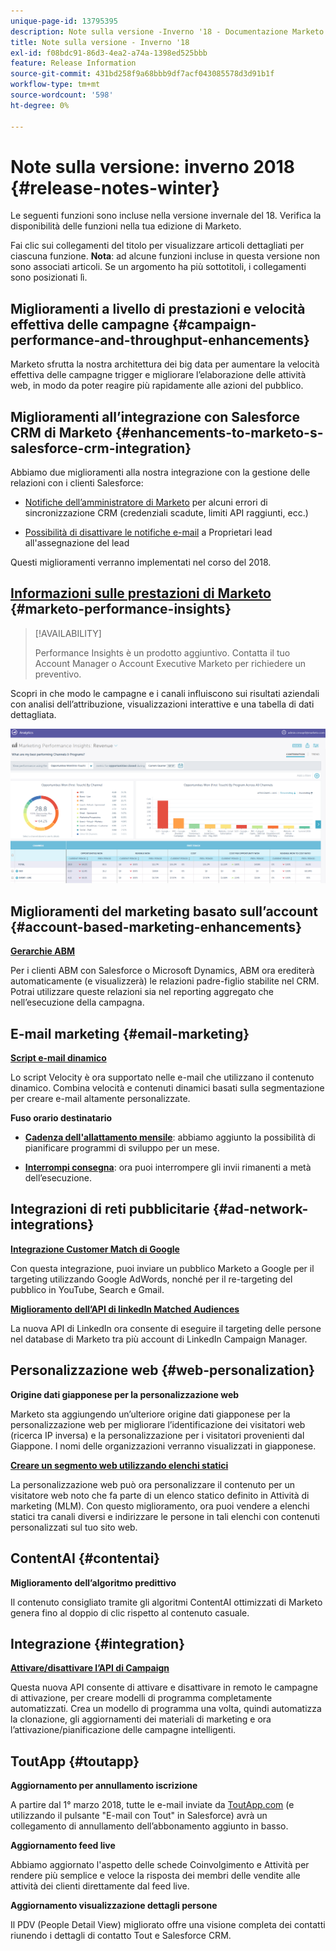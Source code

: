 ```yaml
---
unique-page-id: 13795395
description: Note sulla versione -Inverno '18 - Documentazione Marketo - Documentazione del prodotto
title: Note sulla versione - Inverno '18
exl-id: f08bdc91-86d3-4ea2-a74a-1398ed525bbb
feature: Release Information
source-git-commit: 431bd258f9a68bbb9df7acf043085578d3d91b1f
workflow-type: tm+mt
source-wordcount: '598'
ht-degree: 0%

---
```


# Note sulla versione: inverno 2018 {#release-notes-winter}

Le seguenti funzioni sono incluse nella versione invernale del 18. Verifica la disponibilità delle funzioni nella tua edizione di Marketo.

Fai clic sui collegamenti del titolo per visualizzare articoli dettagliati per ciascuna funzione. **Nota**: ad alcune funzioni incluse in questa versione non sono associati articoli. Se un argomento ha più sottotitoli, i collegamenti sono posizionati lì.

## Miglioramenti a livello di prestazioni e velocità effettiva delle campagne {#campaign-performance-and-throughput-enhancements}

Marketo sfrutta la nostra architettura dei big data per aumentare la velocità effettiva delle campagne trigger e migliorare l’elaborazione delle attività web, in modo da poter reagire più rapidamente alle azioni del pubblico.

## Miglioramenti all’integrazione con Salesforce CRM di Marketo {#enhancements-to-marketo-s-salesforce-crm-integration}

Abbiamo due miglioramenti alla nostra integrazione con la gestione delle relazioni con i clienti Salesforce:

* [Notifiche dell’amministratore di Marketo](/help/marketo/product-docs/core-marketo-concepts/miscellaneous/understanding-notifications/notification-types.md) per alcuni errori di sincronizzazione CRM (credenziali scadute, limiti API raggiunti, ecc.)

* [Possibilità di disattivare le notifiche e-mail](/help/marketo/product-docs/crm-sync/salesforce-sync/setup/optional-steps/turn-off-email-notifications-to-lead-owner.md) a Proprietari lead all&#39;assegnazione del lead

Questi miglioramenti verranno implementati nel corso del 2018.

## [Informazioni sulle prestazioni di Marketo](/help/marketo/product-docs/reporting/performance-insights/performance-insights-overview.md) {#marketo-performance-insights}

>[!AVAILABILITY]
>
>Performance Insights è un prodotto aggiuntivo. Contatta il tuo Account Manager o Account Executive Marketo per richiedere un preventivo.

Scopri in che modo le campagne e i canali influiscono sui risultati aziendali con analisi dell’attribuzione, visualizzazioni interattive e una tabella di dati dettagliata.

![](assets/image2018-2-5-7-3a55-3a46.png)

## Miglioramenti del marketing basato sull’account {#account-based-marketing-enhancements}

**[Gerarchie ABM](/help/marketo/product-docs/target-account-management/target/named-accounts/tam-hierarchies.md)**

Per i clienti ABM con Salesforce o Microsoft Dynamics, ABM ora erediterà automaticamente (e visualizzerà) le relazioni padre-figlio stabilite nel CRM. Potrai utilizzare queste relazioni sia nel reporting aggregato che nell’esecuzione della campagna.

## E-mail marketing {#email-marketing}

**[Script e-mail dinamico](/help/marketo/product-docs/email-marketing/general/using-tokens/create-an-email-script-token.md)**

Lo script Velocity è ora supportato nelle e-mail che utilizzano il contenuto dinamico. Combina velocità e contenuti dinamici basati sulla segmentazione per creare e-mail altamente personalizzate.

**Fuso orario destinatario**

* **[Cadenza dell&#39;allattamento mensile](/help/marketo/product-docs/email-marketing/email-programs/email-program-actions/scheduling-with-recipient-time-zone/schedule-email-programs-with-recipient-time-zone.md)**: abbiamo aggiunto la possibilità di pianificare programmi di sviluppo per un mese.

* **[Interrompi consegna](/help/marketo/product-docs/email-marketing/email-programs/email-program-actions/scheduling-with-recipient-time-zone/abort-delivery-of-email-programs-scheduled-with-recipient-time-zone.md)**: ora puoi interrompere gli invii rimanenti a metà dell’esecuzione.

## Integrazioni di reti pubblicitarie {#ad-network-integrations}

**[Integrazione Customer Match di Google](/help/marketo/product-docs/demand-generation/ad-network-integrations/add-google-customer-match-as-a-launchpoint-service.md)**

Con questa integrazione, puoi inviare un pubblico Marketo a Google per il targeting utilizzando Google AdWords, nonché per il re-targeting del pubblico in YouTube, Search e Gmail.

**[Miglioramento dell’API di linkedIn Matched Audiences](/help/marketo/product-docs/demand-generation/ad-network-integrations/add-linkedin-matched-audiences-as-a-launchpoint-service.md)**

La nuova API di LinkedIn ora consente di eseguire il targeting delle persone nel database di Marketo tra più account di LinkedIn Campaign Manager.

## Personalizzazione web {#web-personalization}

**Origine dati giapponese per la personalizzazione web**

Marketo sta aggiungendo un’ulteriore origine dati giapponese per la personalizzazione web per migliorare l’identificazione dei visitatori web (ricerca IP inversa) e la personalizzazione per i visitatori provenienti dal Giappone. I nomi delle organizzazioni verranno visualizzati in giapponese.

**[Creare un segmento web utilizzando elenchi statici](/help/marketo/product-docs/web-personalization/using-web-segments/create-a-segment-using-a-static-list.md)**

La personalizzazione web può ora personalizzare il contenuto per un visitatore web noto che fa parte di un elenco statico definito in Attività di marketing (MLM). Con questo miglioramento, ora puoi vendere a elenchi statici tra canali diversi e indirizzare le persone in tali elenchi con contenuti personalizzati sul tuo sito web.

## ContentAI {#contentai}

**Miglioramento dell’algoritmo predittivo**

Il contenuto consigliato tramite gli algoritmi ContentAI ottimizzati di Marketo genera fino al doppio di clic rispetto al contenuto casuale.

## Integrazione {#integration}

**[Attivare/disattivare l’API di Campaign](https://developers.marketo.com/rest-api/assets/smart-campaigns/)**

Questa nuova API consente di attivare e disattivare in remoto le campagne di attivazione, per creare modelli di programma completamente automatizzati. Crea un modello di programma una volta, quindi automatizza la clonazione, gli aggiornamenti dei materiali di marketing e ora l’attivazione/pianificazione delle campagne intelligenti.

## ToutApp {#toutapp}

**Aggiornamento per annullamento iscrizione**

A partire dal 1° marzo 2018, tutte le e-mail inviate da [ToutApp.com](https://ToutApp.com) (e utilizzando il pulsante &quot;E-mail con Tout&quot; in Salesforce) avrà un collegamento di annullamento dell’abbonamento aggiunto in basso.

**Aggiornamento feed live**

Abbiamo aggiornato l&#39;aspetto delle schede Coinvolgimento e Attività per rendere più semplice e veloce la risposta dei membri delle vendite alle attività dei clienti direttamente dal feed live.

**Aggiornamento visualizzazione dettagli persone**

Il PDV (People Detail View) migliorato offre una visione completa dei contatti riunendo i dettagli di contatto Tout e Salesforce CRM.
